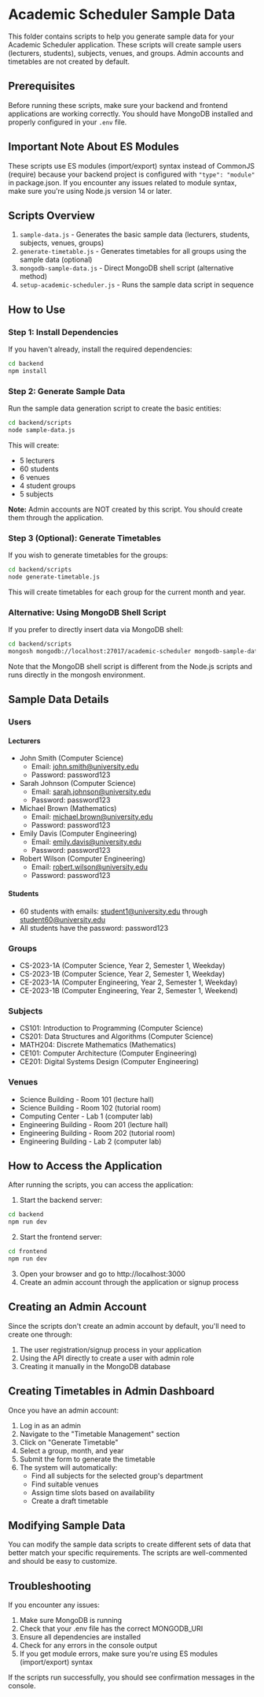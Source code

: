 # Academic Scheduler Sample Data

This folder contains scripts to help you generate sample data for your Academic Scheduler application. These scripts will create sample users (lecturers, students), subjects, venues, and groups. Admin accounts and timetables are not created by default.

## Prerequisites

Before running these scripts, make sure your backend and frontend applications are working correctly. You should have MongoDB installed and properly configured in your `.env` file.

## Important Note About ES Modules

These scripts use ES modules (import/export) syntax instead of CommonJS (require) because your backend project is configured with `"type": "module"` in package.json. If you encounter any issues related to module syntax, make sure you're using Node.js version 14 or later.

## Scripts Overview

1. `sample-data.js` - Generates the basic sample data (lecturers, students, subjects, venues, groups)
2. `generate-timetable.js` - Generates timetables for all groups using the sample data (optional)
3. `mongodb-sample-data.js` - Direct MongoDB shell script (alternative method)
4. `setup-academic-scheduler.js` - Runs the sample data script in sequence

## How to Use

### Step 1: Install Dependencies

If you haven't already, install the required dependencies:

```bash
cd backend
npm install
```

### Step 2: Generate Sample Data

Run the sample data generation script to create the basic entities:

```bash
cd backend/scripts
node sample-data.js
```

This will create:
- 5 lecturers
- 60 students
- 6 venues
- 4 student groups
- 5 subjects

**Note:** Admin accounts are NOT created by this script. You should create them through the application.

### Step 3 (Optional): Generate Timetables

If you wish to generate timetables for the groups:

```bash
cd backend/scripts
node generate-timetable.js
```

This will create timetables for each group for the current month and year.

### Alternative: Using MongoDB Shell Script

If you prefer to directly insert data via MongoDB shell:

```bash
cd backend/scripts
mongosh mongodb://localhost:27017/academic-scheduler mongodb-sample-data.js
```

Note that the MongoDB shell script is different from the Node.js scripts and runs directly in the mongosh environment.

## Sample Data Details

### Users

#### Lecturers
- John Smith (Computer Science)
  - Email: john.smith@university.edu
  - Password: password123
- Sarah Johnson (Computer Science)
  - Email: sarah.johnson@university.edu
  - Password: password123
- Michael Brown (Mathematics)
  - Email: michael.brown@university.edu
  - Password: password123
- Emily Davis (Computer Engineering)
  - Email: emily.davis@university.edu
  - Password: password123
- Robert Wilson (Computer Engineering)
  - Email: robert.wilson@university.edu
  - Password: password123

#### Students
- 60 students with emails: student1@university.edu through student60@university.edu
- All students have the password: password123

### Groups

- CS-2023-1A (Computer Science, Year 2, Semester 1, Weekday)
- CS-2023-1B (Computer Science, Year 2, Semester 1, Weekday)
- CE-2023-1A (Computer Engineering, Year 2, Semester 1, Weekday)
- CE-2023-1B (Computer Engineering, Year 2, Semester 1, Weekend)

### Subjects

- CS101: Introduction to Programming (Computer Science)
- CS201: Data Structures and Algorithms (Computer Science)
- MATH204: Discrete Mathematics (Mathematics)
- CE101: Computer Architecture (Computer Engineering)
- CE201: Digital Systems Design (Computer Engineering)

### Venues

- Science Building - Room 101 (lecture hall)
- Science Building - Room 102 (tutorial room)
- Computing Center - Lab 1 (computer lab)
- Engineering Building - Room 201 (lecture hall)
- Engineering Building - Room 202 (tutorial room)
- Engineering Building - Lab 2 (computer lab)

## How to Access the Application

After running the scripts, you can access the application:

1. Start the backend server:
```bash
cd backend
npm run dev
```

2. Start the frontend server:
```bash
cd frontend
npm run dev
```

3. Open your browser and go to http://localhost:3000
4. Create an admin account through the application or signup process

## Creating an Admin Account

Since the scripts don't create an admin account by default, you'll need to create one through:

1. The user registration/signup process in your application
2. Using the API directly to create a user with admin role
3. Creating it manually in the MongoDB database

## Creating Timetables in Admin Dashboard

Once you have an admin account:

1. Log in as an admin
2. Navigate to the "Timetable Management" section
3. Click on "Generate Timetable"
4. Select a group, month, and year
5. Submit the form to generate the timetable
6. The system will automatically:
   - Find all subjects for the selected group's department
   - Find suitable venues
   - Assign time slots based on availability
   - Create a draft timetable

## Modifying Sample Data

You can modify the sample data scripts to create different sets of data that better match your specific requirements. The scripts are well-commented and should be easy to customize.

## Troubleshooting

If you encounter any issues:

1. Make sure MongoDB is running
2. Check that your .env file has the correct MONGODB_URI
3. Ensure all dependencies are installed
4. Check for any errors in the console output
5. If you get module errors, make sure you're using ES modules (import/export) syntax

If the scripts run successfully, you should see confirmation messages in the console. 